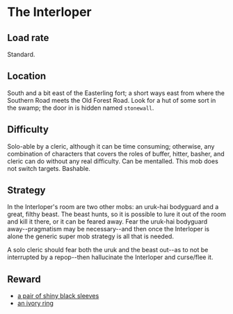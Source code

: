 # The Interloper

## Load rate

Standard.

## Location

South and a bit east of the Easterling fort; a short ways east from where the
Southern Road meets the Old Forest Road. Look for a hut of some sort in the
swamp; the door in is hidden named `stonewall`.

## Difficulty

Solo-able by a cleric, although it can be time consuming; otherwise, any
combination of characters that covers the roles of buffer, hitter, basher, and
cleric can do without any real difficulty. Can be mentalled. This mob does not
switch targets. Bashable.

## Strategy

In the Interloper's room are two other mobs: an uruk-hai bodyguard and a great,
filthy beast. The beast hunts, so it is possible to lure it out of the room and
kill it there, or it can be feared away. Fear the uruk-hai bodyguard
away--pragmatism may be necessary--and then once the Interloper is alone the
generic super mob strategy is all that is needed.

A solo cleric should fear both the uruk and the beast out--as to not be
interrupted by a repop--then hallucinate the Interloper and curse/flee it.

## Reward

* [a pair of shiny black sleeves](/items/clothing.md#a-pair-of-shiny-black-sleeves)
* [an ivory ring](/items/clothing.md#an-ivory-ring)
